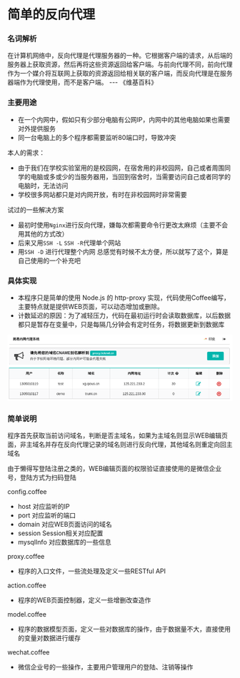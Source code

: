 # 简单的反向代理

### 名词解析

在计算机网络中，反向代理是代理服务器的一种。它根据客户端的请求，从后端的服务器上获取资源，然后再将这些资源返回给客户端。与前向代理不同，前向代理作为一个媒介将互联网上获取的资源返回给相关联的客户端，而反向代理是在服务器端作为代理使用，而不是客户端。 --- 《维基百科》

### 主要用途

* 在一个内网中，假如只有少部分电脑有公网IP，内网中的其他电脑如果也需要对外提供服务
* 同一台电脑上的多个程序都需要监听80端口时，导致冲突

本人的需求：

* 由于我们在学校实验室用的是校园网，在宿舍用的非校园网，自己或者周围同学的电脑或多或少的当服务器用，当回到宿舍时，当需要访问自己或者同学的电脑时，无法访问
* 学校很多网站都只是对内网开放，有时在非校园网时非常需要

试过的一些解决方案

* 最初时使用`Nginx`进行反向代理，嫌每次都需要命令行更改太麻烦（主要不会用其他的方式改）
* 后来又用`SSH -L` `SSH -R`代理单个网站
* 用`SSH -D` 进行代理整个内网
总感觉有时候不太方便，所以就写了这个，算是自己使用的一个补充吧

### 具体实现

* 本程序只是简单的使用 Node.js 的 http-proxy 实现，代码使用Coffee编写，主要特点就是提供WEB页面，可以动态增加或删除。
* 计数延迟的原因：为了减轻压力，代码在最初运行时会读取数据库，以后数据都只是暂存在变量中，只是每隔几分钟会有定时任务，将数据更新到数据库

![截图](/static/images/pic.png)

### 简单说明

程序首先获取当前访问域名，判断是否主域名，如果为主域名则显示WEB编辑页面，非主域名并存在反向代理记录的域名则进行反向代理，其他域名则重定向回主域名

由于懒得写登陆注册之类的，WEB编辑页面的权限验证直接使用的是微信企业号，登陆方式为扫码登陆


config.coffee

* host 对应监听的IP
* port 对应监听的端口
* domain 对应WEB页面访问的域名
* session Session相关对应配置
* mysqlInfo 对应数据库的一些信息


proxy.coffee

* 程序的入口文件，一些流处理及定义一些RESTful API


action.coffee

* 程序的WEB页面控制器，定义一些增删改查造作


model.coffee

* 程序的数据模型页面，定义一些对数据库的操作，由于数据量不大，直接使用的变量对数据进行缓存

wechat.coffee

* 微信企业号的一些操作，主要用户管理用户的登陆、注销等操作
